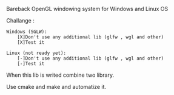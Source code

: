 Bareback OpenGL windowing system for Windows and Linux OS 

Challange :

	Windows (SGLW):
		[X]Don't use any additional lib (glfw , wgl and other)
		[X]Test it

	Linux (not ready yet):
		[-]Don't use any additional lib (glfw , wgl and other)
		[-]Test it

When this lib is writed combine two library.

Use cmake and make and automatize it.
